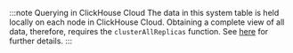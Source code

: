 :::note Querying in ClickHouse Cloud
The data in this system table is held locally on each node in ClickHouse Cloud. Obtaining a complete view of all data, therefore, requires the `clusterAllReplicas` function. See [here](/operations/system-tables/overview#system-tables-in-clickhouse-cloud) for further details.
:::